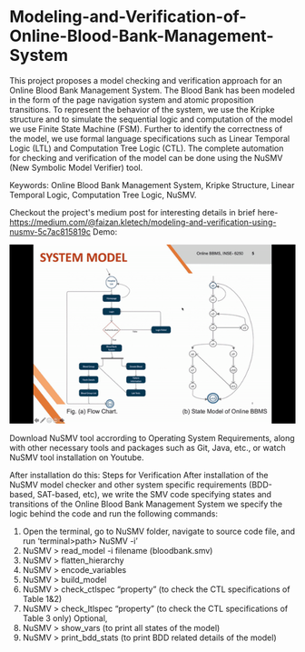 # Modeling-and-Verification-of-Online-Blood-Bank-Management-System

This project proposes a model checking and verification approach for an Online Blood Bank Management System. The Blood Bank has been modeled in the form of the page navigation system and atomic proposition transitions. To represent the behavior of the system, we use the Kripke structure and to simulate the sequential logic and computation of the model we use Finite State Machine (FSM). Further to identify the correctness of the model, we use formal language specifications such as Linear Temporal Logic (LTL) and Computation Tree Logic (CTL). The complete automation for checking and verification of the model can be done using the NuSMV (New Symbolic Model Verifier) tool.

Keywords: Online Blood Bank Management System, Kripke Structure, Linear Temporal Logic, Computation Tree Logic, NuSMV.

Checkout the project's medium post for interesting details in brief here- https://medium.com/@faizan.kletech/modeling-and-verification-using-nusmv-5c7ac815819c
Demo:

![](demo5.gif)

Download NuSMV tool accrording to Operating System Requirements, along with other necessary tools and packages such as Git, Java, etc., or watch NuSMV tool installation on Youtube.

After installation do this:
Steps for Verification
After installation of the NuSMV model checker and other system specific requirements (BDD-based, SAT-based, etc), we write the SMV code specifying states and transitions of the
Online Blood Bank Management System we specify the logic behind the code and run the following commands:
1. Open the terminal, go to NuSMV folder, navigate to source code file, and run ‘terminal>path> NuSMV -i’
2. NuSMV > read_model -i filename (bloodbank.smv)
3. NuSMV > flatten_hierarchy
4. NuSMV > encode_variables
5. NuSMV > build_model
6. NuSMV > check_ctlspec “property” (to check the CTL specifications of Table 1&2)
7. NuSMV > check_ltlspec “property” (to check the CTL specifications of Table 3 only)
Optional,
8. NuSMV > show_vars (to print all states of the model)
9. NuSMV > print_bdd_stats (to print BDD related details of the model)
